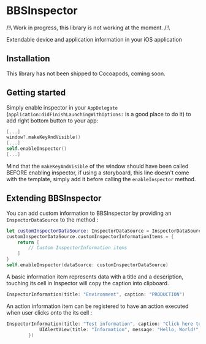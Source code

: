# BBSInspector

/!\ Work in progress, this library is not working at the moment. /!\

Extendable device and application information in your iOS application

## Installation

This library has not been shipped to Cocoapods, coming soon.

## Getting started

Simply enable inspector in your ```AppDelegate``` (```application:didFinishLaunchingWithOptions:``` is a good place to do it) to add right bottom button to your app:
```swift
[...]
window?.makeKeyAndVisible()
[...]
self.enableInspector()
[...]
```
Mind that the ```makeKeyAndVisible``` of the window should have been called BEFORE enabling inspector, if using a storyboard, this line doesn't come with the template, simply add it before calling the ```enableInspector``` method.

## Extending BBSInspector

You can add custom information to BBSInspector by providing an ```InspectorDataSource``` to the method :

```swift
let customInspectorDataSource: InspectorDataSource = InspectorDataSource()
customInspectorDataSource.customInspectorInformationItems = {
    return [
        // Custom InspectorInformation items
    ]
}
self.enableInspector(dataSource: customInspectorDataSource)
```

A basic information item represents data with a title and a description, touching its cell in Inspector will copy the caption into clipboard.

```swift
InspectorInformation(title: "Environment", caption: "PRODUCTION")
```

An action information item can be registered to have an action executed when user clicks onto the its cell :

```swift
InspectorInformation(title: "Test information", caption: "Click here to display an alert", captionColor: UIColor.blueColor(), action: { () -> Void in
            UIAlertView(title: "Information", message: "Hello, World!", delegate: nil, cancelButtonTitle: "OK").show()
        })
```